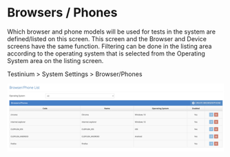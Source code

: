 # Browsers / Phones

&#x20;

Which browser and phone models will be used for tests in the system are defined/listed on this screen. This screen and the Browser and Device screens have the same function. Filtering can be done in the listing area according to the operating system that is selected from the Operating System area on the listing screen.&#x20;

&#x20;

Testinium > System Settings > Browser/Phones&#x20;



![](../../../.gitbook/assets/BrowsersPhonesList.png)
